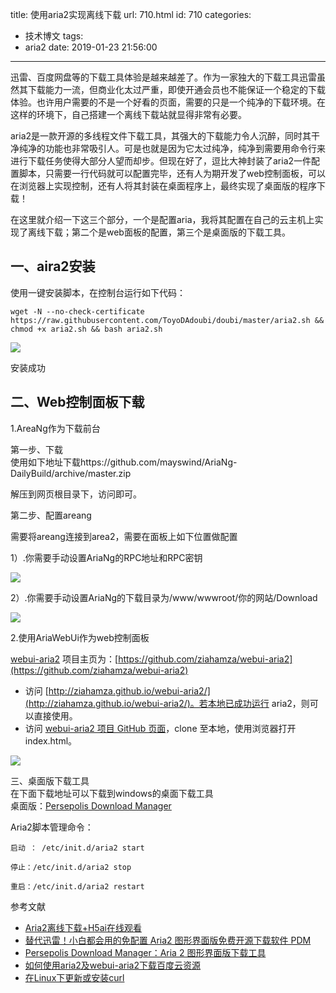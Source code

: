 title: 使用aria2实现离线下载
url: 710.html
id: 710
categories:
  - 技术博文
tags:
  - aria2
date: 2019-01-23 21:56:00
---
迅雷、百度网盘等的下载工具体验是越来越差了。作为一家独大的下载工具迅雷虽然其下载能力一流，但商业化太过严重，即使开通会员也不能保证一个稳定的下载体验。也许用户需要的不是一个好看的页面，需要的只是一个纯净的下载环境。在这样的环境下，自己搭建一个离线下载站就显得非常有必要。

aria2是一款开源的多线程文件下载工具，其强大的下载能力令人沉醉，同时其干净纯净的功能也非常吸引人。可是也就是因为它太过纯净，纯净到需要用命令行来进行下载任务使得大部分人望而却步。但现在好了，逗比大神封装了aria2一件配置脚本，只需要一行代码就可以配置完毕，还有人为期开发了web控制面板，可以在浏览器上实现控制，还有人将其封装在桌面程序上，最终实现了桌面版的程序下载！

在这里就介绍一下这三个部分，一个是配置aria，我将其配置在自己的云主机上实现了离线下载；第二个是web面板的配置，第三个是桌面版的下载工具。

一、aira2安装
---------

使用一键安装脚本，在控制台运行如下代码：

    wget -N --no-check-certificate https://raw.githubusercontent.com/ToyoDAdoubi/doubi/master/aria2.sh && chmod +x aria2.sh && bash aria2.sh

  

![](https://blog.songtianlun.cn/wp-content/uploads/2019/01/6A70951F-BEA5-4DD0-B919-8EA1E06D3105-1024x493.jpeg)

安装成功

二、Web控制面板下载
-----------

1.AreaNg作为下载前台

第一步、下载  
使用如下地址下载https://github.com/mayswind/AriaNg-DailyBuild/archive/master.zip

解压到网页根目录下，访问即可。

第二步、配置areang

需要将areang连接到area2，需要在面板上如下位置做配置

1）.你需要手动设置AriaNg的RPC地址和RPC密钥

![](https://blog.songtianlun.cn/wp-content/uploads/2019/01/3648847017-1024x465.png)

2）.你需要手动设置AriaNg的下载目录为/www/wwwroot/你的网站/Download

![](https://blog.songtianlun.cn/wp-content/uploads/2019/01/3022239196-1024x466.png)

2.使用AriaWebUi作为web控制面板

[webui-aria2](https://github.com/ziahamza/webui-aria2) 项目主页为：[https://github.com/ziahamza/webui-aria2](https://github.com/ziahamza/webui-aria2)

*   访问 [http://ziahamza.github.io/webui-aria2/](http://ziahamza.github.io/webui-aria2/)。若本地已成功运行 aria2，则可以直接使用。
*   访问 [webui-aria2 项目 GitHub 页面](https://github.com/ziahamza/webui-aria2)，clone 至本地，使用浏览器打开 index.html。

![](https://blog.songtianlun.cn/wp-content/uploads/2019/01/09725885-2F10-45CF-9270-C025270C65E7.png)

  

三、桌面版下载工具  
在下面下载地址可以下载到windows的桌面下载工具  
桌面版：[Persepolis Download Manager](https://github.com/persepolisdm/persepolis/releases/tag/3.1.0)

Aria2脚本管理命令：  

    启动 ： /etc/init.d/aria2 start
    
    停止：/etc/init.d/aria2 stop
    
    重启：/etc/init.d/aria2 restart

参考文献

*   [Aria2离线下载+H5ai在线观看](https://blog.67cc.cn/archives/tutorialaria2-offline-download-h5ai-online-watch.html)
*   [替代迅雷！小白都会用的免配置 Aria2 图形界面版免费开源下载软件 PDM](https://www.iplaysoft.com/persepolis-download-manager.html)
*   [Persepolis Download Manager：Aria 2 图形界面版下载工具](https://m.baidu.com/from=1017188g/bd_page_type=1/ssid=0/uid=0/pu=usm%402%2Csz%401320_1001%2Cta%40iphone_2_7.0_24_57.0/baiduid=E223DC174810B1A9AB90BAF97F04F153/w=0_10_/t=iphone/l=1/tc?ref=www_iphone&lid=11059305630775112303&order=5&fm=alop&isAtom=1&waplogo=1&is_baidu=0&h5ad=0&tj=www_normal_5_0_10_title&vit=osres&waput=3&cltj=normal_title&asres=1&title=PersepolisDownloadManager%3AAria2%E5%9B%BE%E5%BD%A2%E7%95%8C%E9%9D%A2%E7%89%88%E4%B8%8B%E8%BD%BD...&hwj=1595466264103869&dict=-1&wd=&eqid=997a8be060d3f000100000015c4889bf&w_qd=IlPT2AEptyoA_yiJGVGuHjE8wwvI1cWhERiRKi6UMlOvo5y5fe_&tcplug=1&sec=35871&di=2dc3b363d3c2e648&bdenc=1&tch=124.265.262.1134.2.451&nsrc=IlPT2AEptyoA_yixCFOxXnANedT62v3IJRqDKiFV1TD5nk_qva02FtFcHzPqRnqKHFX9wWyKxBt8wnSa28km8AV2mqtksWk6kzm9u_&clk_type=1&l=1&baiduid=E223DC174810B1A9AB90BAF97F04F153&w=0_10_Persepolis+Download+Manager&t=iphone&from=1017188g&ssid=0&uid=0&bd_page_type=1&pu=usm%402%2Csz%401320_1001%2Cta%40iphone_2_7.0_24_57.0&clk_info=%7B%22srcid%22%3A1599%2C%22tplname%22%3A%22www_normal%22%2C%22t%22%3A1548257763884%2C%22xpath%22%3A%22div-article-header-div-a-h3%22%7D)
*   [如何使用aria2及webui-aria2下载百度云资源](https://blog.csdn.net/lakeheart879/article/details/52955350?locationNum=16&fps=1)
* [在Linux下更新或安装curl](https://www.cnblogs.com/suidouya/p/7387861.html)